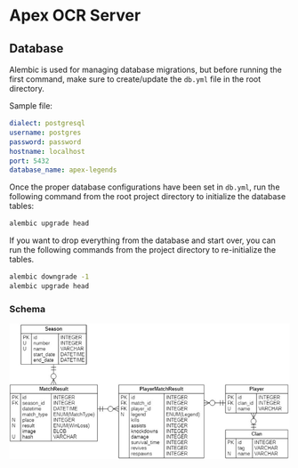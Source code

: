 # Apex OCR Server

## Database

[database]: #database

Alembic is used for managing database migrations, but before running the first command, make sure to create/update the `db.yml` file in the root directory.

Sample file:

```yaml
dialect: postgresql
username: postgres
password: password
hostname: localhost
port: 5432
database_name: apex-legends
```

Once the proper database configurations have been set in `db.yml`, run the following command from the root project directory to initialize the database tables:

```bash
alembic upgrade head
```

If you want to drop everything from the database and start over, you can run the following commands from the project directory to re-initialize the tables.

```bash
alembic downgrade -1
alembic upgrade head
```

### Schema

![database](./docs/database_schema.jpg)
